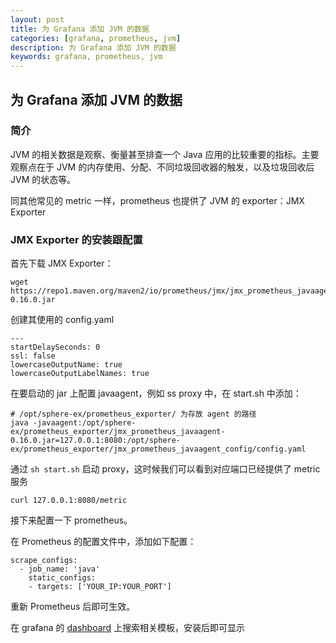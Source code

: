 ```yaml
---
layout: post  
title: 为 Grafana 添加 JVM 的数据  
categories: [grafana, prometheus, jvm]  
description: 为 Grafana 添加 JVM 的数据  
keywords: grafana, prometheus, jvm  
---
```


## 为 Grafana 添加 JVM 的数据

### 简介

JVM 的相关数据是观察、衡量甚至排查一个 Java 应用的比较重要的指标。主要观察点在于 JVM 的内存使用、分配、不同垃圾回收器的触发，以及垃圾回收后 JVM 的状态等。

同其他常见的 metric 一样，prometheus 也提供了 JVM 的 exporter：JMX Exporter

### JMX Exporter 的安装跟配置

首先下载 JMX Exporter：

```
wget https://repo1.maven.org/maven2/io/prometheus/jmx/jmx_prometheus_javaagent/0.16.0/jmx_prometheus_javaagent-0.16.0.jar
```

创建其使用的 config.yaml

```
---
startDelaySeconds: 0
ssl: false
lowercaseOutputName: true
lowercaseOutputLabelNames: true
```

在要启动的 jar 上配置 javaagent，例如 ss proxy 中，在 start.sh 中添加：

```
# /opt/sphere-ex/prometheus_exporter/ 为存放 agent 的路径
java -javaagent:/opt/sphere-ex/prometheus_exporter/jmx_prometheus_javaagent-0.16.0.jar=127.0.0.1:8080:/opt/sphere-ex/prometheus_exporter/jmx_prometheus_javaagent_config/config.yaml
```

通过 `sh start.sh` 启动 proxy，这时候我们可以看到对应端口已经提供了 metric 服务

```
curl 127.0.0.1:8080/metric
```

接下来配置一下 prometheus。

在 Prometheus 的配置文件中，添加如下配置：

```
scrape_configs:
  - job_name: 'java'
    static_configs:
    - targets: ['YOUR_IP:YOUR_PORT']
```

重新 Prometheus 后即可生效。

在 grafana 的 [dashboard](https://grafana.com/grafana/dashboards) 上搜索相关模板，安装后即可显示

